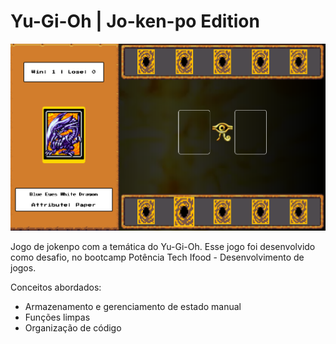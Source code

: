 # Yu-Gi-Oh | Jo-ken-po Edition

<img alt="Imagem do jogo Yu-Gi-Oh Jokenpo" src="/src/assets/img/print.png">

Jogo de jokenpo com a temática do Yu-Gi-Oh. Esse jogo foi desenvolvido como desafio, no bootcamp Potência Tech Ifood - Desenvolvimento de jogos.

Conceitos abordados:

* Armazenamento e gerenciamento de estado manual
* Funções limpas
* Organização de código
